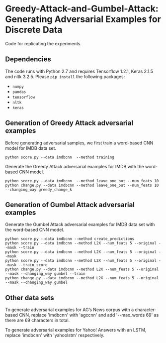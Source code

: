 # Greedy-Attack-and-Gumbel-Attack: Generating Adversarial Examples for Discrete Data

Code for replicating the experiments.

## Dependencies
The code runs with Python 2.7 and requires Tensorflow 1.2.1, Keras 2.1.5 and nltk 3.2.5. Please `pip install` the following packages:
- `numpy`
- `pandas`
- `tensorflow` 
- `nltk`
- `keras`

## Generation of Greedy Attack adversarial examples
Before generating adversarial samples, we first train a word-based CNN model for IMDB data set.
```shell
python score.py --data imdbcnn  --method training
```
Generate the Greedy Attack adversarial examples for IMDB with the word-based CNN model.
```shell
python score.py --data imdbcnn  --method leave_one_out --num_feats 10
python change.py --data imdbcnn --method leave_one_out --num_feats 10 --changing_way greedy_change_k 
```

## Generation of Gumbel Attack adversarial examples
Generate the Gumbel Attack adversarial examples for IMDB data set with the word-based CNN model.
```shell
python score.py --data imdbcnn --method create_predictions
python score.py --data imdbcnn --method L2X --num_feats 5 --original --mask --train
python score.py --data imdbcnn --method L2X --num_feats 5 --original --mask 
python score.py --data imdbcnn --method L2X --num_feats 5 --original --mask --train_score
python change.py --data imdbcnn --method L2X --num_feats 5 --original --mask --changing_way gumbel --train
python change.py --data imdbcnn --method L2X --num_feats 5 --original --mask --changing_way gumbel
```

## Other data sets
To generate adversarial examples for AG’s News corpus with a character-based CNN, replace 'imdbcnn' with 'agccnn' and add '--max_words 69' as there are 69 characters in total.

To generate adversarial examples for Yahoo! Answers with an LSTM, replace 'imdbcnn' with 'yahoolstm' respectively. 
